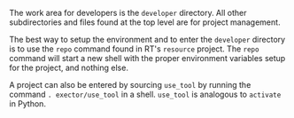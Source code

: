 

The work area for developers is the `developer` directory. All other subdirectories
and files found at the top level are for project management.

The best way to setup the environment and to enter the `developer` directory is
to use the `repo` command found in RT's `resource` project. The `repo` command
will start a new shell with the proper environment variables setup for the 
project, and nothing else.

A project can also be entered by sourcing `use_tool` by running the command
`. exector/use_tool` in a shell.  `use_tool` is analogous to `activate` in Python.





